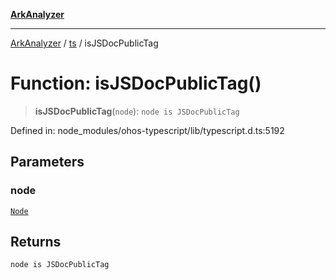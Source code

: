 [**ArkAnalyzer**](../../../../README.md)

***

[ArkAnalyzer](../../../../globals.md) / [ts](../README.md) / isJSDocPublicTag

# Function: isJSDocPublicTag()

> **isJSDocPublicTag**(`node`): `node is JSDocPublicTag`

Defined in: node\_modules/ohos-typescript/lib/typescript.d.ts:5192

## Parameters

### node

[`Node`](../interfaces/Node.md)

## Returns

`node is JSDocPublicTag`
